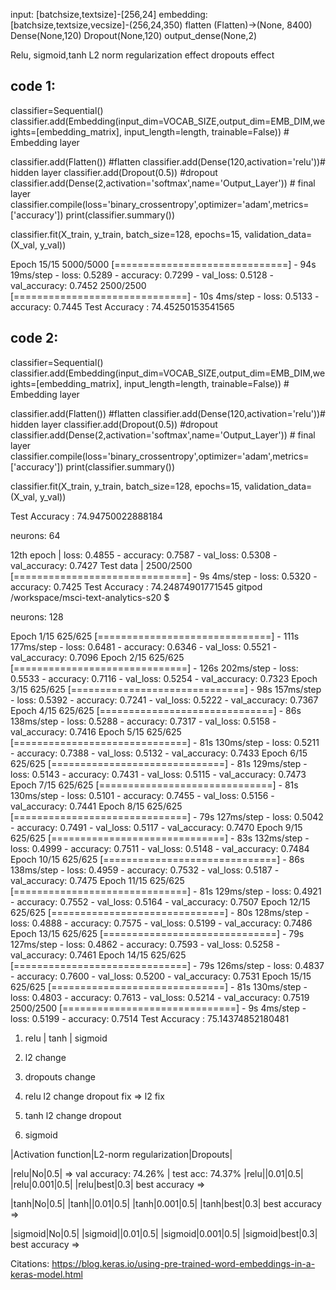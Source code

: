 input:  [batchsize,textsize]-[256,24]
embedding: [batchsize,textsize,vecsize]-(256,24,350)
flatten (Flatten)->(None, 8400)  
Dense(None,120)
Dropout(None,120)
output_dense(None,2)




Relu, sigmoid,tanh
L2 norm regularization effect
dropouts effect







## code 1:

classifier=Sequential()
classifier.add(Embedding(input_dim=VOCAB_SIZE,output_dim=EMB_DIM,weights=[embedding_matrix], input_length=length,
                         trainable=False)) # Embedding layer

classifier.add(Flatten()) #flatten
classifier.add(Dense(120,activation='relu'))# hidden layer 
classifier.add(Dropout(0.5)) #dropout
classifier.add(Dense(2,activation='softmax',name='Output_Layer')) # final layer
classifier.compile(loss='binary_crossentropy',optimizer='adam',metrics=['accuracy'])
print(classifier.summary())

classifier.fit(X_train, y_train,
                  batch_size=128,
                  epochs=15,
                  validation_data=(X_val, y_val))

Epoch 15/15
5000/5000 [==============================] - 94s 19ms/step - loss: 0.5289 - accuracy: 0.7299 - val_loss: 0.5128 - val_accuracy: 0.7452
2500/2500 [==============================] - 10s 4ms/step - loss: 0.5133 - accuracy: 0.7445
Test Accuracy : 74.45250153541565



## code 2:

classifier=Sequential()
classifier.add(Embedding(input_dim=VOCAB_SIZE,output_dim=EMB_DIM,weights=[embedding_matrix], input_length=length,
                         trainable=False)) # Embedding layer

classifier.add(Flatten()) #flatten
classifier.add(Dense(120,activation='relu'))# hidden layer 
classifier.add(Dropout(0.5)) #dropout
classifier.add(Dense(2,activation='softmax',name='Output_Layer')) # final layer
classifier.compile(loss='binary_crossentropy',optimizer='adam',metrics=['accuracy'])
print(classifier.summary())

classifier.fit(X_train, y_train,
                  batch_size=128,
                  epochs=15,
                  validation_data=(X_val, y_val))



Test Accuracy : 74.94750022888184


































































neurons: 64 

12th epoch |  loss: 0.4855 - accuracy: 0.7587 - val_loss: 0.5308 - val_accuracy: 0.7427
Test data | 2500/2500 [==============================] - 9s 4ms/step - loss: 0.5320 - accuracy: 0.7425
Test Accuracy : 74.24874901771545
gitpod /workspace/msci-text-analytics-s20 $ 


neurons: 128

Epoch 1/15
625/625 [==============================] - 111s 177ms/step - loss: 0.6481 - accuracy: 0.6346 - val_loss: 0.5521 - val_accuracy: 0.7096
Epoch 2/15
625/625 [==============================] - 126s 202ms/step - loss: 0.5533 - accuracy: 0.7116 - val_loss: 0.5254 - val_accuracy: 0.7323
Epoch 3/15
625/625 [==============================] - 98s 157ms/step - loss: 0.5392 - accuracy: 0.7241 - val_loss: 0.5222 - val_accuracy: 0.7367
Epoch 4/15
625/625 [==============================] - 86s 138ms/step - loss: 0.5288 - accuracy: 0.7317 - val_loss: 0.5158 - val_accuracy: 0.7416
Epoch 5/15
625/625 [==============================] - 81s 130ms/step - loss: 0.5211 - accuracy: 0.7388 - val_loss: 0.5132 - val_accuracy: 0.7433
Epoch 6/15
625/625 [==============================] - 81s 129ms/step - loss: 0.5143 - accuracy: 0.7431 - val_loss: 0.5115 - val_accuracy: 0.7473
Epoch 7/15
625/625 [==============================] - 81s 130ms/step - loss: 0.5101 - accuracy: 0.7455 - val_loss: 0.5156 - val_accuracy: 0.7441
Epoch 8/15
625/625 [==============================] - 79s 127ms/step - loss: 0.5042 - accuracy: 0.7491 - val_loss: 0.5117 - val_accuracy: 0.7470
Epoch 9/15
625/625 [==============================] - 83s 132ms/step - loss: 0.4999 - accuracy: 0.7511 - val_loss: 0.5148 - val_accuracy: 0.7484
Epoch 10/15
625/625 [==============================] - 86s 138ms/step - loss: 0.4959 - accuracy: 0.7532 - val_loss: 0.5187 - val_accuracy: 0.7475
Epoch 11/15
625/625 [==============================] - 81s 129ms/step - loss: 0.4921 - accuracy: 0.7552 - val_loss: 0.5164 - val_accuracy: 0.7507
Epoch 12/15
625/625 [==============================] - 80s 128ms/step - loss: 0.4888 - accuracy: 0.7575 - val_loss: 0.5199 - val_accuracy: 0.7486
Epoch 13/15
625/625 [==============================] - 79s 127ms/step - loss: 0.4862 - accuracy: 0.7593 - val_loss: 0.5258 - val_accuracy: 0.7461
Epoch 14/15
625/625 [==============================] - 79s 126ms/step - loss: 0.4837 - accuracy: 0.7600 - val_loss: 0.5200 - val_accuracy: 0.7531
Epoch 15/15
625/625 [==============================] - 81s 130ms/step - loss: 0.4803 - accuracy: 0.7613 - val_loss: 0.5214 - val_accuracy: 0.7519
2500/2500 [==============================] - 9s 4ms/step - loss: 0.5199 - accuracy: 0.7514
Test Accuracy : 75.14374852180481







1. relu | tanh | sigmoid 
2. l2 change 
3. dropouts change 

1. relu l2 change dropout fix => l2 fix 
2. tanh l2 change dropout
3. sigmoid 

|Activation function|L2-norm regularization|Dropouts|

|relu|No|0.5|    => val accuracy: 74.26% | test acc: 74.37%
|relu||0.01|0.5|    
|relu|0.001|0.5|
|relu|best|0.3|
best accuracy =>

|tanh|No|0.5|
|tanh||0.01|0.5|
|tanh|0.001|0.5|
|tanh|best|0.3|
best accuracy =>

|sigmoid|No|0.5|
|sigmoid||0.01|0.5|
|sigmoid|0.001|0.5|
|sigmoid|best|0.3|
best accuracy =>


Citations: https://blog.keras.io/using-pre-trained-word-embeddings-in-a-keras-model.html